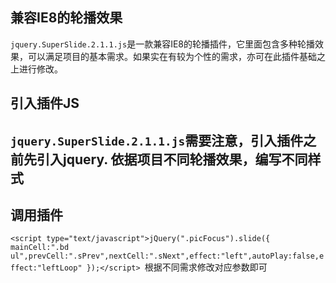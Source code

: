 

 兼容IE8的轮播效果
---
`jquery.SuperSlide.2.1.1.js`是一款兼容IE8的轮播插件，它里面包含多种轮播效果，可以满足项目的基本需求。如果实在有较为个性的需求，亦可在此插件基础之上进行修改。

引入插件JS
----
`jquery.SuperSlide.2.1.1.js`需要注意，引入插件之前先引入jquery.
依据项目不同轮播效果，编写不同样式
----
调用插件
----
`<script type="text/javascript">jQuery(".picFocus").slide({ mainCell:".bd ul",prevCell:".sPrev",nextCell:".sNext",effect:"left",autoPlay:false,effect:"leftLoop" });</script>
`根据不同需求修改对应参数即可



